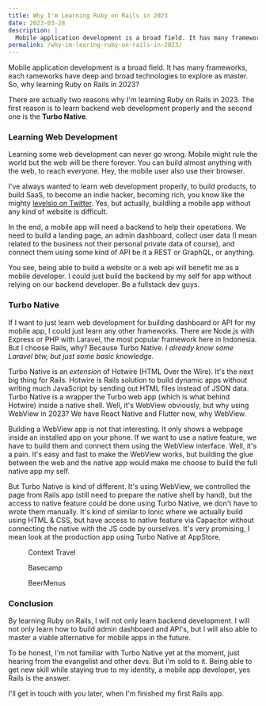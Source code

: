 ```yaml
---
title: Why I'm Learning Ruby on Rails in 2023
date: 2023-03-28
description: |
  Mobile application development is a broad field. It has many frameworks, each rameworks have deep and broad technologies to explore as master. So, why learning Ruby on Rails in 2023? 
permalink: /why-im-learing-ruby-on-rails-in-2023/
---
```


<p>Mobile application development is a broad field. It has many frameworks, each rameworks have deep and broad technologies to explore as master. So, why learning Ruby on Rails in 2023? </p>

<p>There are actually two reasons why I'm learning Ruby on Rails in 2023. The first reason is to learn backend web development properly and the second one is the <strong>Turbo Native</strong>. </p>

<h3>Learning Web Development</h3>

<p>Learning some web development can never go wrong. Mobile might rule the world but the web will be there forever. You can build almost anything with the web, to reach everyone. Hey, the mobile user also use their browser. </p>

<p>I've always wanted to learn web development properly, to build products, to build SaaS, to become an indie hacker, becoming rich, you know like the mighty <a rel="noreferrer noopener" href="https://twitter.com/levelsio" target="_blank">levelsio on Twitter</a>. Yes, but actually, buildling a mobile app without any kind of website is difficult. </p>

<p>In the end, a mobile app will need a backend to help their operations. We need to build a landing page, an admin dashboard, collect user data (I mean related to the business not their personal private data of course), and connect them using some kind of API be it a REST or GraphQL, or anything. </p>

<p>You see, being able to build a website or a web api will benefit me as a mobile developer. I could just build the backend by my self for app without relying on our backend developer. Be a fullstack dev guys. </p>

<h3>Turbo Native</h3>

<p>If I want to just learn web development for building dashboard or API for my mobile app, I could just learn any other frameworks. There are Node.js with Express or PHP with Laravel, the most popular framework here in Indonesia. But I choose Rails, why? Because Turbo Native. <em>I already know some Laravel btw, but just some basic knowledge. </em></p>

<p>Turbo Native is an <em>extension</em> of Hotwire (HTML Over the Wire). It's the next big thing for Rails. Hotwire is Rails solution to build dynamic apps without writing much JavaScript by sending out HTML files instead of JSON data. Turbo Native is a wrapper the Turbo web app (which is what behind Hotwire) inside a native shell. Well, it's WebView obviously, but why using WebView in 2023? We have React Native and Flutter now, why WebView. </p>

<p>Building a WebView app is not that interesting. It only shows a webpage inside an installed app on your phone. If we want to use a native feature, we have to build them and connect them using the WebView interface. Well, it's a pain. It's easy and fast to make the WebView works, but building the glue between the web and the native app would make me choose to build the full native app my self. </p>

<p>But Turbo Native is kind of different. It's using WebView, we controlled the page from Rails app (still need to prepare the native shell by hand), but the access to native feature could be done using Turbo Native, we don't have to wrote them manually. It's kind of similar to Ionic where we actually build using HTML &amp; CSS, but have access to native feature via Capacitor without connecting the native with the JS code by ourselves. It's very promising, I mean look at the production app using Turbo Native at AppStore. </p>

<figure class=""><img src="/images/posts/CleanShot-2023-03-09-at-00.39.53@2x-1024x528.png" alt="" class=""/><figcaption class="text-center">Context Travel</figcaption></figure>

<figure class=""><img src="/images/posts/CleanShot-2023-03-09-at-00.40.24@2x-1024x716.png" alt="" class=""/><figcaption class="text-center">Basecamp</figcaption></figure>

<figure class=""><img src="/images/posts/Screenshot-2023-03-09-at-00.40.41-1024x443.png" alt="" class=""/><figcaption class="text-center">BeerMenus</figcaption></figure>

<h3>Conclusion</h3>

<p>By learning Ruby on Rails, I will not only learn backend development. I will not only learn how to build admin dashboard and API's, but I will also able to master a viable alternative for mobile apps in the future. </p>

<p>To be honest, I'm not familiar with Turbo Native yet at the moment, just hearing from the evangelist and other devs. But i'm sold to it. Being able to get new skill while staying true to my identity, a mobile app developer, yes Rails is the answer. </p>

<p>I'll get in touch with you later, when I'm finished my first Rails app. </p>